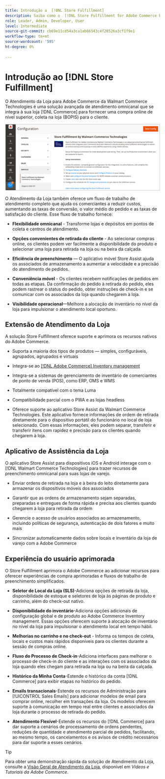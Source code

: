 ```yaml
---
title: Introdução a  [!DNL Store Fulfillment]
description: Saiba como o  [!DNL Store Fulfillment for Adobe Commerce by Walmart Commerce Technologies] oferece suporte para comprar online, retirar na loja (BOPIS) para clientes. Use o dispositivo móvel Store Assist para simplificar o atendimento BOPIS e o processamento de pedidos para associados da loja e clientes da Commerce.
role: Leader, Admin, Developer, User
level: Intermediate
source-git-commit: cb69e11cd54a3ca1ab66543c4f28526a3cf1f9e1
workflow-type: tm+mt
source-wordcount: '595'
ht-degree: 0%

---
```


# Introdução ao [!DNL Store Fulfillment]

O Atendimento da Loja para Adobe Commerce da Walmart Commerce Technologies é uma solução avançada de atendimento omnicanal que se integra à sua loja [!DNL Commerce] para fornecer uma compra online de nível superior, coleta na loja (BOPIS) para o cliente.

![Configuração de administrador do Adobe da solução de Atendimento da Loja](assets/store-fulfillment-admin-home.png)

O Atendimento da Loja também oferece um fluxo de trabalho de atendimento completo que ajuda os comerciantes a reduzir custos, aumentando as taxas de conversão, o valor médio do pedido e as taxas de satisfação do cliente. Esse fluxo de trabalho fornece:

* **Flexibilidade omnicanal** - Transforme lojas e depósitos em pontos de coleta e centros de atendimento.

* **Opções convenientes de retirada do cliente** - Ao selecionar compras online, os clientes podem ver facilmente a disponibilidade do produto e selecionar uma loja para retirada na loja ou na beira da calçada.

* **Eficiência de preenchimento** — O aplicativo móvel Store Assist ajuda os associados de armazenamento a aumentar a velocidade e a precisão do atendimento de pedidos.

* **Conveniência móvel** - Os clientes recebem notificações de pedidos em todas as etapas. Da confirmação do pedido à retirada do pedido, eles podem rastrear o status do pedido, obter instruções de check-in e se comunicar com os associados da loja quando chegarem à loja.

* **Visibilidade operacional**—Melhore a alocação de inventário no nível da loja para impulsionar o atendimento local oportuno.

## Extensão de Atendimento da Loja

A solução Store Fulfillment oferece suporte e aprimora os recursos nativos do Adobe Commerce.

* Suporta a maioria dos tipos de produtos — simples, configuráveis, agrupados, agrupados e virtuais

* Integra-se ao [[!DNL Adobe Commerce] Inventory management](https://experienceleague.adobe.com/pt-br/docs/commerce-admin/inventory/basics/sources-stocks)

* Integra-se a sistemas de gerenciamento de inventário de comerciantes de ponto de venda (POS), como ERP, OMS e WMS

* Totalmente compatível com o tema Luma

* Compatibilidade parcial com o PWA e as lojas headless

* Oferece suporte ao aplicativo Store Assist da Walmart Commerce Technologies. Este aplicativo fornece informações de ordem de retirada diretamente para o dispositivo portátil do funcionário no local de loja selecionado. Com essas informações, eles podem separar, transferir e transferir itens com rapidez e precisão para os clientes quando chegarem à loja.

## Aplicativo de Assistência da Loja

O aplicativo Store Assist para dispositivos iOS e Android interage com o [!DNL Walmart Commerce Technologies] para trazer recursos de preenchimento omnicanal para suas lojas de varejo.

* Enviar ordens de retirada na loja e à beira do leito diretamente para armazenar os dispositivos móveis dos associados

* Garantir que as ordens de armazenamento sejam separadas, preparadas e entregues de forma rápida e precisa aos clientes quando chegarem à loja para retirada da ordem

* Gerencie o acesso de usuários associados ao armazenamento, incluindo políticas de segurança, autenticação de dois fatores e muito mais

* Sincronizar automaticamente dados sobre locais e inventário da loja de varejo com a Adobe Commerce

## Experiência do usuário aprimorada

O Store Fulfillment aprimora o Adobe Commerce ao adicionar recursos para oferecer experiências de compra aprimoradas e fluxos de trabalho de preenchimento simplificados.

* **Seletor de Local da Loja (SLS)**-Adiciona opções de retirada da loja, disponibilidade de estoque e seletores de loja às páginas de produto e carrinho, além do check-out nativo.

* **Disponibilidade do inventário**-Adiciona opções adicionais de configuração global e de produto ao Adobe Commerce Inventory management. Essas opções oferecem suporte à alocação de inventário no nível da loja para impulsionar o atendimento local em tempo hábil.

* **Melhorias no carrinho e no check-out** - Informa os tempos de coleta, locais e custos mais rápidos disponíveis para os clientes durante a sessão de compras online.

* **Fluxo do Processo de Check-in**-Adiciona interfaces para melhorar o processo de check-in do cliente e as interações com os associados da loja quando eles chegam para retirada na loja ou na beira da calçada.

* **Histórico da Minha Conta**-Estende o histórico da conta [!DNL Commerce] para exibir etapas no histórico do pedido.

* **Emails transacionais**-Estende os recursos de Administração para [!UICONTROL Sales Emails] para adicionar modelos de email para comprar online, recolher em transações da loja. Os modelos oferecem suporte à comunicação em tempo real entre clientes e associados da loja durante o processo de retirada do pedido.

* **Atendimento Flexível**-Estende os recursos do [!DNL Commerce] para dar suporte a cenários de processamento de ordens pendentes, reduções de quantidade e atendimento parcial de pedidos, facilitando, ao mesmo tempo, os cancelamentos e os avisos de crédito necessários para dar suporte a esses cenários.

>[!TIP]
>
> Para obter uma demonstração rápida da solução de Atendimento da Loja, consulte a [Visão Geral de Atendimento da Loja](https://experienceleague.adobe.com/docs/commerce-learn/tutorials/orders/store-fulfillment.html?lang=pt-BR), disponível em _Vídeos e Tutoriais da Adobe Commerce_.



